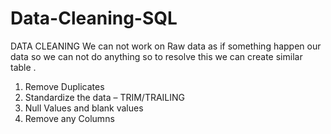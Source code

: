 # Data-Cleaning-SQL

DATA CLEANING
We can not work on Raw data as if something happen our data so we can not do anything so to resolve this we can create similar table .
1.	Remove Duplicates
2.	Standardize the data – TRIM/TRAILING
3.	Null Values and blank values
4.	Remove any Columns
